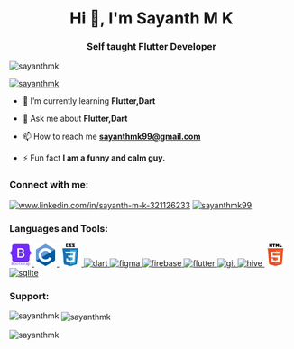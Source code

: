 <h1 align="center">Hi 👋, I'm Sayanth M K</h1>
<h3 align="center">Self taught Flutter Developer</h3>

<p align="left"> <img src="https://komarev.com/ghpvc/?username=sayanthmk&label=Profile%20views&color=0e75b6&style=flat" alt="sayanthmk" /> </p>

<p align="left"> <a href="https://github.com/ryo-ma/github-profile-trophy"><img src="https://github-profile-trophy.vercel.app/?username=sayanthmk" alt="sayanthmk" /></a> </p>

- 🌱 I’m currently learning **Flutter,Dart**

- 💬 Ask me about **Flutter,Dart**

- 📫 How to reach me **sayanthmk99@gmail.com**

- ⚡ Fun fact **I am a funny and calm guy.**

<h3 align="left">Connect with me:</h3>
<p align="left">
<a href="https://linkedin.com/in/www.linkedin.com/in/sayanth-m-k-321126233" target="blank"><img align="center" src="https://raw.githubusercontent.com/rahuldkjain/github-profile-readme-generator/master/src/images/icons/Social/linked-in-alt.svg" alt="www.linkedin.com/in/sayanth-m-k-321126233" height="30" width="40" /></a>
<a href="https://www.leetcode.com/sayanthmk99" target="blank"><img align="center" src="https://raw.githubusercontent.com/rahuldkjain/github-profile-readme-generator/master/src/images/icons/Social/leet-code.svg" alt="sayanthmk99" height="30" width="40" /></a>
</p>

<h3 align="left">Languages and Tools:</h3>
<p align="left"> <a href="https://getbootstrap.com" target="_blank" rel="noreferrer"> <img src="https://raw.githubusercontent.com/devicons/devicon/master/icons/bootstrap/bootstrap-plain-wordmark.svg" alt="bootstrap" width="40" height="40"/> </a> <a href="https://www.cprogramming.com/" target="_blank" rel="noreferrer"> <img src="https://raw.githubusercontent.com/devicons/devicon/master/icons/c/c-original.svg" alt="c" width="40" height="40"/> </a> <a href="https://www.w3schools.com/css/" target="_blank" rel="noreferrer"> <img src="https://raw.githubusercontent.com/devicons/devicon/master/icons/css3/css3-original-wordmark.svg" alt="css3" width="40" height="40"/> </a> <a href="https://dart.dev" target="_blank" rel="noreferrer"> <img src="https://www.vectorlogo.zone/logos/dartlang/dartlang-icon.svg" alt="dart" width="40" height="40"/> </a> <a href="https://www.figma.com/" target="_blank" rel="noreferrer"> <img src="https://www.vectorlogo.zone/logos/figma/figma-icon.svg" alt="figma" width="40" height="40"/> </a> <a href="https://firebase.google.com/" target="_blank" rel="noreferrer"> <img src="https://www.vectorlogo.zone/logos/firebase/firebase-icon.svg" alt="firebase" width="40" height="40"/> </a> <a href="https://flutter.dev" target="_blank" rel="noreferrer"> <img src="https://www.vectorlogo.zone/logos/flutterio/flutterio-icon.svg" alt="flutter" width="40" height="40"/> </a> <a href="https://git-scm.com/" target="_blank" rel="noreferrer"> <img src="https://www.vectorlogo.zone/logos/git-scm/git-scm-icon.svg" alt="git" width="40" height="40"/> </a> <a href="https://hive.apache.org/" target="_blank" rel="noreferrer"> <img src="https://www.vectorlogo.zone/logos/apache_hive/apache_hive-icon.svg" alt="hive" width="40" height="40"/> </a> <a href="https://www.w3.org/html/" target="_blank" rel="noreferrer"> <img src="https://raw.githubusercontent.com/devicons/devicon/master/icons/html5/html5-original-wordmark.svg" alt="html5" width="40" height="40"/> </a> <a href="https://www.sqlite.org/" target="_blank" rel="noreferrer"> <img src="https://www.vectorlogo.zone/logos/sqlite/sqlite-icon.svg" alt="sqlite" width="40" height="40"/> </a> </p>

<h3 align="left">Support:</h3>
<!-- <p><a href="https://www.buymeacoffee.com/sayanth_m_k"> <img align="left" src="https://cdn.buymeacoffee.com/buttons/v2/default-yellow.png" height="50" width="210" alt="sayanth_m_k" /></a></p><br><br> -->

<p><img align="left" src="https://github-readme-stats.vercel.app/api/top-langs?username=sayanthmk&show_icons=true&locale=en&layout=compact" alt="sayanthmk" /></p>

<p>&nbsp;<img align="center" src="https://github-readme-stats.vercel.app/api?username=sayanthmk&show_icons=true&locale=en" alt="sayanthmk" /></p>

<p><img align="center" src="https://github-readme-streak-stats.herokuapp.com/?user=sayanthmk&" alt="sayanthmk" /></p>

